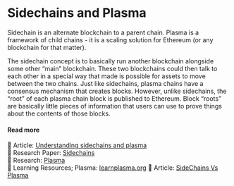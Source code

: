 # Sidechains and Plasma
Sidechain is an alternate blockchain to a parent chain. Plasma is a framework of child chains - it is a scaling solution for Ethereum (or any blockchain for that matter). 

The sidechain concept is to basically run another blockchain alongside some other “main” blockchain. These two blockchains could then talk to each other in a special way that made is possible for assets to move between the two chains.
Just like sidechains, plasma chains have a consensus mechanism that creates blocks. However, unlike sidechains, the “root” of each plasma chain block is published to Ethereum. Block “roots” are basically little pieces of information that users can use to prove things about the contents of those blocks.

#### Read more
:link: Article: [Understanding sidechains and plasma](https://docs.plasma.group/en/latest/src/plasma/sidechains.html) <br>
:link: Research Paper: [Sidechains](https://blockstream.com/sidechains.pdf) <br>
:link: Research: [Plasma](http://plasma.io/) <br>
:link: Learning Resources; Plasma: [learnplasma.org](https://www.learnplasma.org/en/learn/)
:link: Article: [SideChains Vs Plasma](https://medium.com/swlh/a-comparative-analysis-of-sidechains-plasma-and-sharding-8152f6b51a31) 